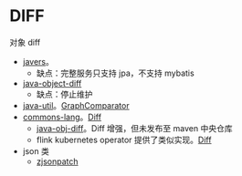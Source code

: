 # DIFF

对象 diff

* [javers](https://github.com/javers/javers)。
  * 缺点：完整服务只支持 jpa，不支持 mybatis
* [java-object-diff](https://github.com/SQiShER/java-object-diff)
  * 缺点：停止维护
* [java-util](https://github.com/jdereg/java-util)。[GraphComparator](https://github.com/jdereg/java-util/blob/master/src/main/java/com/cedarsoftware/util/GraphComparator.java)
* [commons-lang](https://github.com/apache/commons-lang)。[Diff](https://github.com/apache/commons-lang/blob/master/src/main/java/org/apache/commons/lang3/builder/Diff.java)
  * [java-obj-diff](https://github.com/openquartz/java-obj-diff)。Diff 增强，但未发布至 maven 中央仓库
  * flink kubernetes operator 提供了类似实现。[Diff](https://github.com/apache/flink-kubernetes-operator/tree/main/flink-kubernetes-operator-api/src/main/java/org/apache/flink/kubernetes/operator/api/diff)
* json 类
  * [zjsonpatch](https://github.com/flipkart-incubator/zjsonpatch)
